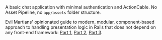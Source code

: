 A basic chat application with minimal authentication and ActionCable. No Asset Pipeline, no `app/assets` folder structure.

Evil Martians' opinionated guide to modern, modular, component-based approach to handling presentation logic in Rails that does not depend on any front-end framework: [Part 1](https://evilmartians.com/chronicles/evil-front-part-1), [Part 2](https://evilmartians.com/chronicles/evil-front-part-2), [Part 3](https://evilmartians.com/chronicles/evil-front-part-3).

